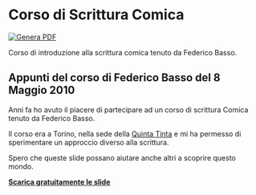 # Corso di Scrittura Comica

[![Genera PDF](https://github.com/matteobaccan/CorsoScritturaComica/actions/workflows/generatepdf.yml/badge.svg)](https://github.com/matteobaccan/CorsoScritturaComica/actions/workflows/generatepdf.yml)

Corso di introduzione alla scrittura comica tenuto da Federico Basso.

## Appunti del corso di Federico Basso del 8 Maggio 2010

Anni fa ho avuto il piacere di partecipare ad un corso di scrittura Comica tenuto da Federico Basso.

Il corso era a Torino, nella sede della [Quinta Tinta](https://www.facebook.com/QuintaTintaImprovvisazione/?locale=it_IT) e mi ha permesso di sperimentare un approccio diverso alla scrittura.

Spero che queste slide possano aiutare anche altri a scoprire questo mondo.

__[Scarica gratuitamente le slide](https://raw.githubusercontent.com/matteobaccan/CorsoScritturaComica/main/slide/Corso_ScritturaComica.pdf)__
